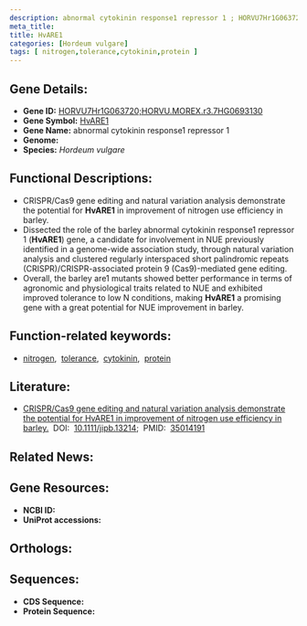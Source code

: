 ```yaml
---
description: abnormal cytokinin response1 repressor 1 ; HORVU7Hr1G063720;HORVU.MOREX.r3.7HG0693130 ; Hordeum vulgare
meta_title:
title: HvARE1
categories: [Hordeum vulgare]
tags: [ nitrogen,tolerance,cytokinin,protein ]
---
```


## Gene Details:
- **Gene ID:** [HORVU7Hr1G063720;HORVU.MOREX.r3.7HG0693130]()
- **Gene Symbol:** <u>HvARE1</u>
- **Gene Name:** abnormal cytokinin response1 repressor 1
- **Genome:** []()
- **Species:** *Hordeum vulgare*

## Functional Descriptions:
   - CRISPR/Cas9 gene editing and natural variation analysis demonstrate the potential for **HvARE1** in improvement of nitrogen use efficiency in barley.
   - Dissected the role of the barley abnormal cytokinin response1 repressor 1 (**HvARE1**) gene, a candidate for involvement in NUE previously identified in a genome-wide association study, through natural variation analysis and clustered regularly interspaced short palindromic repeats (CRISPR)/CRISPR-associated protein 9 (Cas9)-mediated gene editing.
   - Overall, the barley are1 mutants showed better performance in terms of agronomic and physiological traits related to NUE and exhibited improved tolerance to low N conditions, making **HvARE1** a promising gene with a great potential for NUE improvement in barley.

## Function-related keywords:
   - [nitrogen](/tags/nitrogen/),&nbsp;&nbsp;[tolerance](/tags/tolerance/),&nbsp;&nbsp;[cytokinin](/tags/cytokinin/),&nbsp;&nbsp;[protein](/tags/protein/)

## Literature:
   - [CRISPR/Cas9 gene editing and natural variation analysis demonstrate the potential for HvARE1 in improvement of nitrogen use efficiency in barley.](https://doi.org/10.1111/jipb.13214)&nbsp;&nbsp;DOI:&nbsp;&nbsp;[10.1111/jipb.13214](https://doi.org/10.1111/jipb.13214);&nbsp;&nbsp;PMID:&nbsp;&nbsp;[35014191](https://pubmed.ncbi.nlm.nih.gov/35014191/)

## Related News:

## Gene Resources:
- **NCBI ID:**  [](https://www.ncbi.nlm.nih.gov/gene/?term=)
- **UniProt accessions:**  [](https://www.uniprot.org/uniprotkb//entry)

## Orthologs:

## Sequences:
- **CDS Sequence:**
- **Protein Sequence:**
